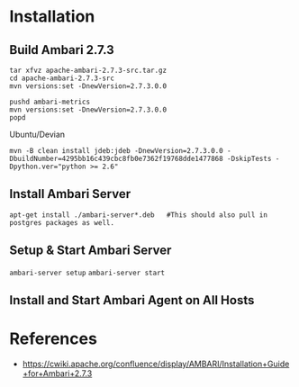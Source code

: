 <!-- TITLE: Ambari -->
<!-- SUBTITLE: A quick summary of Ambari -->

# Installation
## Build Ambari 2.7.3
```wget http://www.apache.org/dist/ambari/ambari-2.7.3/apache-ambari-2.7.3-src.tar.gz (use the suggested mirror from above)
tar xfvz apache-ambari-2.7.3-src.tar.gz
cd apache-ambari-2.7.3-src
mvn versions:set -DnewVersion=2.7.3.0.0
 
pushd ambari-metrics
mvn versions:set -DnewVersion=2.7.3.0.0
popd
```

Ubuntu/Devian
```
mvn -B clean install jdeb:jdeb -DnewVersion=2.7.3.0.0 -DbuildNumber=4295bb16c439cbc8fb0e7362f19768dde1477868 -DskipTests -Dpython.ver="python >= 2.6"
```

## Install Ambari Server
```
apt-get install ./ambari-server*.deb   #This should also pull in postgres packages as well.
```

## Setup & Start Ambari Server

`ambari-server setup`
`ambari-server start`

## Install and Start Ambari Agent on All Hosts




# References
- https://cwiki.apache.org/confluence/display/AMBARI/Installation+Guide+for+Ambari+2.7.3